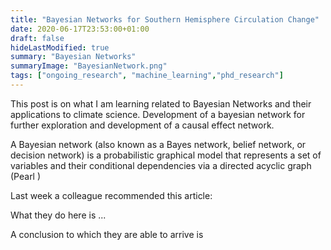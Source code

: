 ```yaml
---
title: "Bayesian Networks for Southern Hemisphere Circulation Change"
date: 2020-06-17T23:53:00+01:00
draft: false
hideLastModified: true
summary: "Bayesian Networks"
summaryImage: "BayesianNetwork.png"
tags: ["ongoing_research", "machine_learning","phd_research"]
---
```


This post is on what I am learning related to Bayesian Networks and their applications to climate science. Development of a bayesian network for further exploration and development of a causal effect network. 

A Bayesian network (also known as a Bayes network, belief network, or decision network) is a probabilistic graphical model that represents a set of variables and their conditional dependencies via a directed acyclic graph (Pearl )

Last week a colleague recommended this article:



What they do here is ... 



A conclusion to which they are able to arrive is 

